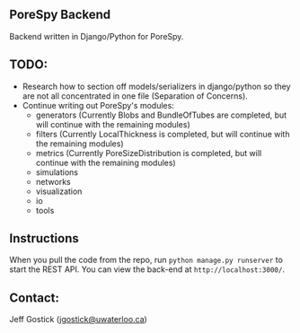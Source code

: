 ## PoreSpy Backend

Backend written in Django/Python for PoreSpy.

## TODO:

- Research how to section off models/serializers in django/python so they are not all concentrated in one file (Separation of Concerns).
- Continue writing out PoreSpy's modules:
    - generators (Currently Blobs and BundleOfTubes are completed, but will continue with the remaining modules)
    - filters (Currently LocalThickness is completed, but will continue with the remaining modules)
    - metrics (Currently PoreSizeDistribution is completed, but will continue with the remaining modules)
    - simulations
    - networks
    - visualization
    - io
    - tools

## Instructions

When you pull the code from the repo, run `python manage.py runserver` to start the REST API. You can view the back-end at `http://localhost:3000/`.

## Contact:

Jeff Gostick (jgostick@uwaterloo.ca)
